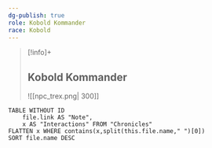 ```yaml
---
dg-publish: true
role: Kobold Kommander
race: Kobold
---
```


> [!info]+
> ## Kobold Kommander
> ![[npc_trex.png| 300]]


```dataview
TABLE WITHOUT ID
	file.link AS "Note", 
	x AS "Interactions" FROM "Chronicles"
FLATTEN x WHERE contains(x,split(this.file.name," ")[0])
SORT file.name DESC
```
